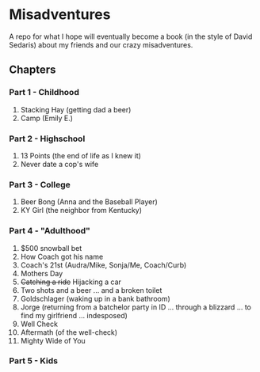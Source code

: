 # Misadventures
A repo for what I hope will eventually become a book (in the style of David Sedaris) about my friends and our crazy misadventures.

## Chapters

### Part 1 - Childhood
1. Stacking Hay (getting dad a beer)
2. Camp (Emily E.)

### Part 2 - Highschool
1. 13 Points (the end of life as I knew it)
6. Never date a cop's wife

### Part 3 - College
1. Beer Bong (Anna and the Baseball Player)
2. KY Girl (the neighbor from Kentucky)

### Part 4 - "Adulthood"

1. $500 snowball bet
2. How Coach got his name
3. Coach's 21st (Audra/Mike, Sonja/Me, Coach/Curb)
4. Mothers Day
3. ~~Catching a ride~~ Hijacking a car
4. Two shots and a beer ... and a broken toilet
5. Goldschlager (waking up in a bank bathroom)
5. Jorge (returning from a batchelor party in ID ... through a blizzard ... to find my girlfriend ... indesposed)
6. Well Check
7. Aftermath (of the well-check)
8. Mighty Wide of You

### Part 5 - Kids